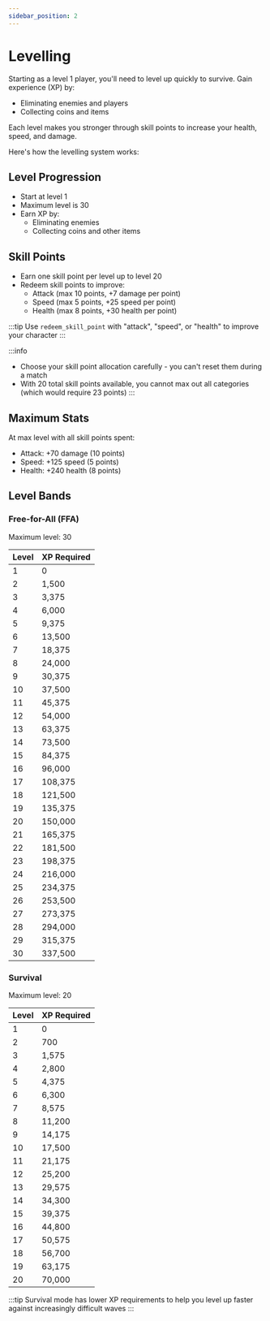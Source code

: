 ```yaml
---
sidebar_position: 2
---
```


# Levelling

Starting as a level 1 player, you'll need to level up quickly to survive. Gain experience (XP) by:

- Eliminating enemies and players
- Collecting coins and items

Each level makes you stronger through skill points to increase your health, speed, and damage.

Here's how the levelling system works:

## Level Progression

- Start at level 1
- Maximum level is 30
- Earn XP by:
  - Eliminating enemies
  - Collecting coins and other items

## Skill Points

- Earn one skill point per level up to level 20
- Redeem skill points to improve:
  - Attack (max 10 points, +7 damage per point)
  - Speed (max 5 points, +25 speed per point)
  - Health (max 8 points, +30 health per point)

:::tip
Use `redeem_skill_point` with "attack", "speed", or "health" to improve your character
:::

:::info

- Choose your skill point allocation carefully - you can't reset them during a match
- With 20 total skill points available, you cannot max out all categories (which would require 23 points)
  :::

## Maximum Stats

At max level with all skill points spent:

- Attack: +70 damage (10 points)
- Speed: +125 speed (5 points)
- Health: +240 health (8 points)

## Level Bands

### Free-for-All (FFA)

Maximum level: 30

| Level | XP Required |
| ----- | ----------- |
| 1     | 0           |
| 2     | 1,500       |
| 3     | 3,375       |
| 4     | 6,000       |
| 5     | 9,375       |
| 6     | 13,500      |
| 7     | 18,375      |
| 8     | 24,000      |
| 9     | 30,375      |
| 10    | 37,500      |
| 11    | 45,375      |
| 12    | 54,000      |
| 13    | 63,375      |
| 14    | 73,500      |
| 15    | 84,375      |
| 16    | 96,000      |
| 17    | 108,375     |
| 18    | 121,500     |
| 19    | 135,375     |
| 20    | 150,000     |
| 21    | 165,375     |
| 22    | 181,500     |
| 23    | 198,375     |
| 24    | 216,000     |
| 25    | 234,375     |
| 26    | 253,500     |
| 27    | 273,375     |
| 28    | 294,000     |
| 29    | 315,375     |
| 30    | 337,500     |

### Survival

Maximum level: 20

| Level | XP Required |
| ----- | ----------- |
| 1     | 0           |
| 2     | 700         |
| 3     | 1,575       |
| 4     | 2,800       |
| 5     | 4,375       |
| 6     | 6,300       |
| 7     | 8,575       |
| 8     | 11,200      |
| 9     | 14,175      |
| 10    | 17,500      |
| 11    | 21,175      |
| 12    | 25,200      |
| 13    | 29,575      |
| 14    | 34,300      |
| 15    | 39,375      |
| 16    | 44,800      |
| 17    | 50,575      |
| 18    | 56,700      |
| 19    | 63,175      |
| 20    | 70,000      |

:::tip
Survival mode has lower XP requirements to help you level up faster against increasingly difficult waves
:::
